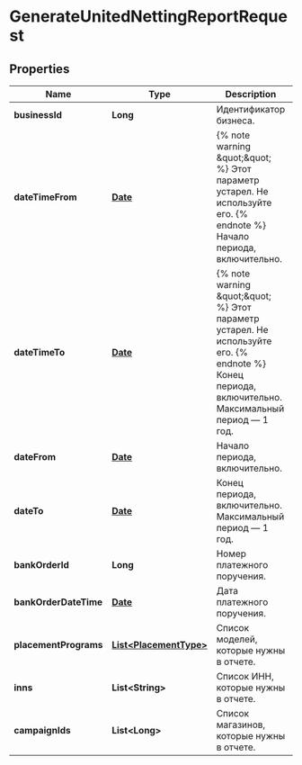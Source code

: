 

# GenerateUnitedNettingReportRequest

## Properties

Name | Type | Description | Notes
------------ | ------------- | ------------- | -------------
**businessId** | **Long** | Идентификатор бизнеса. | 
**dateTimeFrom** | [**Date**](Date.md) | {% note warning \&quot;\&quot; %}  Этот параметр устарел. Не используйте его.  {% endnote %}  Начало периода, включительно.  |  [optional]
**dateTimeTo** | [**Date**](Date.md) | {% note warning \&quot;\&quot; %}  Этот параметр устарел. Не используйте его.  {% endnote %}  Конец периода, включительно. Максимальный период — 1 год.  |  [optional]
**dateFrom** | [**Date**](Date.md) | Начало периода, включительно. |  [optional]
**dateTo** | [**Date**](Date.md) | Конец периода, включительно. Максимальный период — 1 год. |  [optional]
**bankOrderId** | **Long** | Номер платежного поручения. |  [optional]
**bankOrderDateTime** | [**Date**](Date.md) | Дата платежного поручения. |  [optional]
**placementPrograms** | [**List&lt;PlacementType&gt;**](PlacementType.md) | Список моделей, которые нужны в отчете.  |  [optional]
**inns** | **List&lt;String&gt;** | Список ИНН, которые нужны в отчете. |  [optional]
**campaignIds** | **List&lt;Long&gt;** | Список магазинов, которые нужны в отчете. |  [optional]




